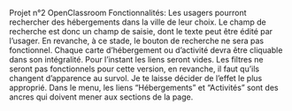 Projet n°2 OpenClassroom
Fonctionnalités:
    Les usagers pourront rechercher des hébergements dans la ville de leur choix. Le champ de recherche est donc un champ de saisie, dont le texte peut être édité par l’usager. En revanche, à ce stade, le bouton de recherche ne sera pas fonctionnel.
    Chaque carte d’hébergement ou d’activité devra être cliquable dans son intégralité. Pour l’instant les liens seront vides.
    Les filtres ne seront pas fonctionnels pour cette version, en revanche, il faut qu’ils changent d’apparence au survol. Je te laisse décider de l’effet le plus approprié.
    Dans le menu, les liens “Hébergements” et “Activités” sont des ancres qui doivent mener aux sections de la page.
